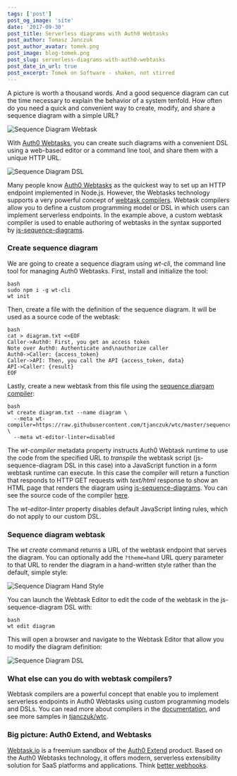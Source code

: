 ```yaml
---
tags: ['post']
post_og_image: 'site'
date: '2017-09-30'  
post_title: Serverless diagrams with Auth0 Webtasks
post_author: Tomasz Janczuk
post_author_avatar: tomek.png
post_image: blog-tomek.png
post_slug: serverless-diagrams-with-auth0-webtasks
post_date_in_url: true
post_excerpt: Tomek on Software - shaken, not stirred
---
```


A picture is worth a thousand words. And a good sequence diagram can cut the time necessary to explain the behavior of a system tenfold. How often do you need a quick and convenient way to create, modify, and share a sequence diagram with a simple URL?

<img src="tomek-blog/2017-09-30/0.png" class="tj-img-diagram-100" alt="Sequence Diagram Webtask">

With [Auth0 Webtasks](https://webtask.io), you can create such diagrams with a convenient DSL using a web-based editor or a command line tool, and share them with a unique HTTP URL. 

<img src="tomek-blog/2017-09-30/1.png" class="tj-img-diagram-100" alt="Sequence Diagram DSL">

Many people know [Auth0 Webtasks](https://webtask.io) as the quickest way to set up an HTTP endpoint implemented in Node.js. However, the Webtasks technology supports a very powerful concept of [webtask compilers](https://webtask.io/docs/webtask-compilers). Webtask compilers allow you to define a custom programming model or DSL in which users can implement serverless endpoints. In the example above, a custom webtask compiler is used to enable authoring of webtasks in the syntax supported by [js-sequence-diagrams](https://bramp.github.io/js-sequence-diagrams/). 

### Create sequence diagram

We are going to create a sequence diagram using *wt-cli*, the command line tool for managing Auth0 Webtasks. First, install and initialize the tool:

```
bash
sudo npm i -g wt-cli
wt init
```
Then, create a file with the definition of the sequence diagram. It will be used as a source code of the webtask: 

```
bash
cat > diagram.txt <<EOF
Caller->Auth0: First, you get an access token
Note over Auth0: Authenticate and\nauthorize caller
Auth0->Caller: {access_token}
Caller->API: Then, you call the API {access_token, data}
API->Caller: {result}
EOF
```
Lastly, create a new webtask from this file using the [sequence diargam compiler](https://github.com/tjanczuk/wtc#sequence-diagram): 

```
bash
wt create diagram.txt --name diagram \
  --meta wt-compiler=https://raw.githubusercontent.com/tjanczuk/wtc/master/sequence_diagram_compiler.js \
  --meta wt-editor-linter=disabled
```
The *wt-compiler* metadata property instructs Auth0 Webtask runtime to use the code from the specified URL to *transpile* the webtask script (js-sequence-diagram DSL in this case) into a JavaScript function in a form webtask runtime can execute. In this case the compiler will return a function that responds to HTTP GET requests with *text/html* response to show an HTML page that renders the diagram using [js-sequence-diagrams](https://bramp.github.io/js-sequence-diagrams/). You can see the source code of the compiler [here](https://github.com/tjanczuk/wtc/blob/master/sequence_diagram_compiler.js).

The *wt-editor-linter* property disables default JavaScript linting rules, which do not apply to our custom DSL. 

### Sequence diagram webtask

The *wt create* command returns a URL of the webtask endpoint that serves the diagram. You can optionally add the `?theme=hand` URL query parameter to that URL to render the diagram in a hand-written style rather than the default, simple style: 

<img src="tomek-blog/2017-09-30/3.png" class="tj-img-diagram-100" alt="Sequence Diagram Hand Style">

You can launch the Webtask Editor to edit the code of the webtask in the js-sequence-diagram DSL with:

```
bash
wt edit diagram
```
This will open a browser and navigate to the Webtask Editor that allow you to modify the diagram definition: 

<img src="tomek-blog/2017-09-30/1.png" class="tj-img-diagram-100" alt="Sequence Diagram DSL">

### What else can you do with webtask compilers?

Webtask compilers are a powerful concept that enable you to implement serverless endpoints in Auth0 Webtasks using custom programming models and DSLs. You can read more about compilers in the [documentation](https://goextend.io/docs/developer-guide#middleware), and see more samples in [tjanczuk/wtc](https://github.com/tjanczuk/wtc).

### Big picture: Auth0 Extend, and Webtasks

[Webtask.io](https://webtask.io) is a freemium sandbox of the [Auth0 Extend](https://goextend.io) product. Based on the Auth0 Webtasks technology, it offers modern, serverless extensibility solution for SaaS platforms and applications. Think [better webhooks](https://auth0.com/blog/why-is-serverless-extensibility-better-than-webhooks/).
